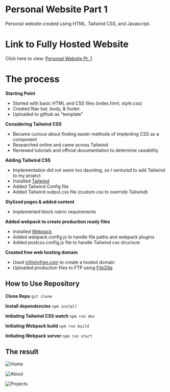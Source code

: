 # Personal Website Part 1
Personal website created using HTML, Tailwind CSS, and Javascript.

# Link to Fully Hosted Website
Click here to view: [Personal Website Pt. 1](http://fullstack-rmaroukel.rf.gd/)

# The process
**Starting Point**
- Started with basic HTML and CSS files (index.html, style.css)
- Created Nav bar, body, & footer.
- Uploaded to github as "template"

**Considering Tailwind CSS**
- Became curious about finding easier methods of implenting CSS as a component
- Researched online and came across Tailwind
- Reviewed tutorials and official documentation to determine useability

**Adding Tailwind CSS**
- Implementation did not seem too daunting, so I ventured to add Tailwind to my project
- Installed [Tailwind](https://tailwindcss.com/)
- Added Tailwind Config file
- Added Tailwind output.css file (custom css to override Tailwind)

**Stylized pages & added content**
- Implemented block rubric requirements

**Added webpack to create production ready files**
- Installed [Webpack](https://webpack.js.org/)
- Added webpack.config.js to handle file paths and webpack plugins
- Added postcss.config.js file to handle Tailwind css structure

**Created free web hosting domain**
- Used [infinityfree.com](https://www.infinityfree.com/) to create a hosted domain
- Uploaded production files to FTP using [FileZilla](https://filezilla-project.org/)


## How to Use Repository
**Clone Repo**
`git clone`

**Install dependencies**
`npm install`

**Initiating Tailwind CSS watch**
`npm run dev`

**Initiating Webpack build**
`npm run build`

**Initiating Webpack server**
`npm run start`

## The result
![Home](https://github.com/rmaroukel/personal-web-pt1/blob/main/src/screenshots/Home.png?raw=true)

![About](https://github.com/rmaroukel/personal-web-pt1/blob/main/src/screenshots/About.png?raw=true)

![Projects](https://github.com/rmaroukel/personal-web-pt1/blob/main/src/screenshots/Projects.png?raw=true)
